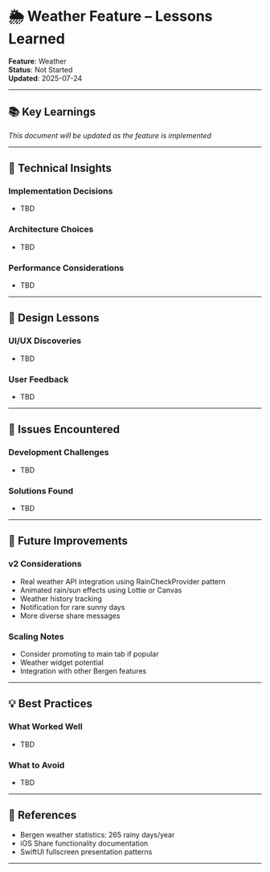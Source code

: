 # 🌦 Weather Feature – Lessons Learned

**Feature**: Weather  
**Status**: Not Started  
**Updated**: 2025-07-24

---

## 📚 Key Learnings

*This document will be updated as the feature is implemented*

---

## 🔧 Technical Insights

### Implementation Decisions
- TBD

### Architecture Choices  
- TBD

### Performance Considerations
- TBD

---

## 🎨 Design Lessons

### UI/UX Discoveries
- TBD

### User Feedback
- TBD

---

## 🐛 Issues Encountered

### Development Challenges
- TBD

### Solutions Found
- TBD

---

## 🚀 Future Improvements

### v2 Considerations
- Real weather API integration using RainCheckProvider pattern
- Animated rain/sun effects using Lottie or Canvas
- Weather history tracking
- Notification for rare sunny days
- More diverse share messages

### Scaling Notes
- Consider promoting to main tab if popular
- Weather widget potential
- Integration with other Bergen features

---

## 💡 Best Practices

### What Worked Well
- TBD

### What to Avoid
- TBD

---

## 📖 References

- Bergen weather statistics: 265 rainy days/year
- iOS Share functionality documentation
- SwiftUI fullscreen presentation patterns

---